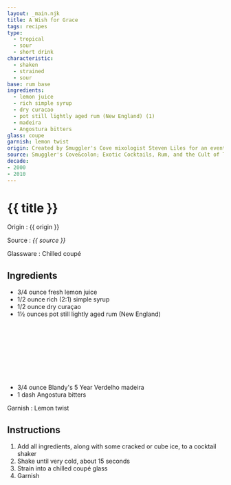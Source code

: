 ```yaml
---
layout: _main.njk
title: A Wish for Grace
tags: recipes
type:
  - tropical
  - sour
  - short drink
characteristic:
  - shaken
  - strained
  - sour
base: rum base
ingredients:
  - lemon juice
  - rich simple syrup
  - dry curacao
  - pot still lightly aged rum (New England) (1)
  - madeira
  - Angostura bitters
glass: coupe
garnish: lemon twist
origin: Created by Smuggler's Cove mixologist Steven Liles for an event hosted at the Smithsonian honoring the bicentennial of <cite class="quoted">The Star Spangled Banner.</cite>
source: Smuggler's Cove&colon; Exotic Cocktails, Rum, and the Cult of Tiki
decade:
- 2000
- 2010
---
```

<!-- markdownlint-disable MD025 -->
# {{ title }}
<!-- markdownlint-disable MD025 -->

Origin
  : {{ origin }}

Source
  : <cite>{{ source }}</cite>

Glassware
  : Chilled coupé

## Ingredients

* 3/4 ounce fresh lemon juice
* 1/2 ounce rich (2:1) simple syrup
* 1/2 ounce dry curaçao
* 1&frac12; ounces pot still lightly aged rum (New England)<icon-l space="1em" class="bigger" label="(1)"><span class="with-icon"><svg class="icon"><use href="/assets/images/icons/circle-1.svg#circle-1"></use></svg></span></icon-l>
* 3/4 ounce Blandy's 5 Year Verdelho madeira
* 1 dash Angostura bitters

Garnish
  : Lemon twist

## Instructions

1. Add all ingredients, along with some cracked or cube ice, to a cocktail shaker
2. Shake until very cold, about 15 seconds
3. Strain into a chilled coupé glass
4. Garnish
